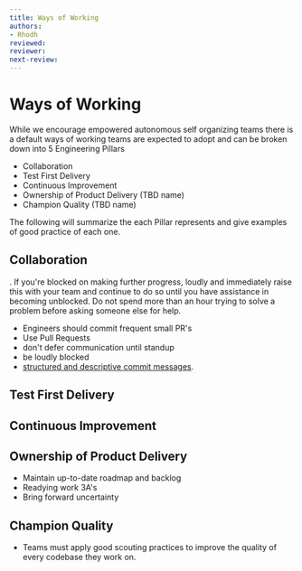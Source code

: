 ```yaml
---
title: Ways of Working
authors: 
- Rhodh
reviewed: 
reviewer:
next-review: 
---
```

# Ways of Working

While we encourage empowered autonomous self organizing teams there is a default ways of working teams are expected to adopt and can be broken down into 5 Engineering Pillars

 - Collaboration
 - Test First Delivery
 - Continuous Improvement
 - Ownership of Product Delivery  (TBD name)
 - Champion Quality (TBD name)

 The following will summarize the each Pillar represents and give examples of good practice of each one.

## Collaboration

. If you're blocked on making further progress, loudly and immediately raise this with your team and continue to do so until you have assistance in becoming unblocked. Do not spend more than an hour trying to solve a problem before asking someone else for help.

- Engineers should commit frequent small PR's
- Use Pull Requests
- don't defer communication until standup
- be loudly blocked
- [structured and descriptive commit messages](https://github.com/erlang/otp/wiki/writing-good-commit-messages).

## Test First Delivery

## Continuous Improvement

## Ownership of Product Delivery

- Maintain up-to-date roadmap and backlog
- Readying work 3A's
- Bring forward uncertainty

##  Champion Quality 
- Teams must apply good scouting practices to improve the quality of every codebase they work on.




